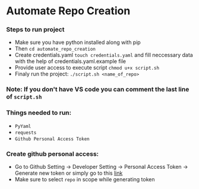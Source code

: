 # Automate Repo Creation


### Steps to run project
- Make sure you have python installed along with pip
- Then `cd automate_repo_creation`
- Create credentials.yaml `touch credentials.yaml` and fill neccessary data with the help of credentials.yaml.example file
- Provide user access to execute script `chmod u+x script.sh`
- Finaly run the project: `./script.sh <name_of_repo>`

### Note: If you don't have VS code you can comment the last line of `script.sh`

### Things needed to run:
- `PyYaml`
- `requests`
- `Github Personal Access Token`

### Create github personal access:
- Go to Github Setting -> Developer Setting -> Personal Access Token -> Generate new token or simply go to this [link](https://github.com/settings/tokens/new)
- Make sure to select `repo` in scope while generating token
